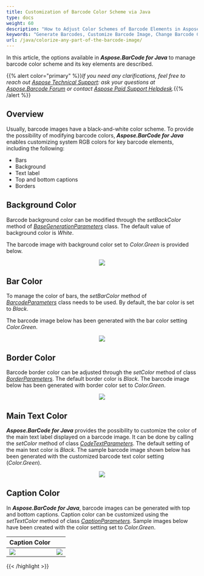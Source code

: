 ```yaml
---
title: Customization of Barcode Color Scheme via Java
type: docs
weight: 60
description: "How to Adjust Color Schemes of Barcode Elements in Aspose.BarCode for Java"
keywords: "Generate Barcodes, Customize Barcode Image, Change Barcode Color, Set Barcode Color, Generate Colored Barcodes, Barcode Color in Aspose.BarCode for Java, Work with Barcode Image in Aspose.BarCode for Java, Generate Barcodes in Aspose.BarCode"
url: /java/colorize-any-part-of-the-barcode-image/
---
```

In this article, the options available in ***Aspose.BarCode for Java*** to manage barcode color scheme and its key elements are described.

{{% alert color="primary" %}}*If you need any clarifications, feel free to reach out [Aspose Technical Support](/barcode/java/technical-support/): ask your questions at [Aspose.Barcode Forum](https://forum.aspose.com/c/barcode/13) or contact [Aspose Paid Support Helpdesk](https://helpdesk.aspose.com/).*{{% /alert %}}

## **Overview**
Usually, barcode images have a black-and-white color scheme. To provide the possibility of modifying barcode colors, ***Aspose.BarCode for Java*** enables customizing system RGB colors for key barcode elements, including the following:
- Bars
- Background
- Text label
- Top and bottom captions
- Borders

## **Background Color**
Barcode background color can be modified through the *setBackColor* method of [*BaseGenerationParameters*](https://reference.aspose.com/barcode/java/com.aspose.barcode.generation/BaseGenerationParameters) class. The default value of background color is *White*.  
  
The barcode image with background color set to *Color.Green* is provided below.
   
<p align="center"><image src="colorbackground.png"></p>

<!--The following code sample explains how to adjust the barcode background color.
    
{{< highlight csharp>}}
BarcodeGenerator gen = new BarcodeGenerator(EncodeTypes.Pdf417, "Åspóse.Barcóde©");
gen.Parameters.Barcode.Pdf417.Rows = 6;
gen.Parameters.Barcode.XDimension.Pixels = 3;
gen.Parameters.CaptionAbove.Visible = true;
gen.Parameters.CaptionAbove.Font.Size.Point = 20;
gen.Parameters.CaptionAbove.Text = "Caption Above";
gen.Parameters.CaptionBelow.Visible = true;
gen.Parameters.CaptionBelow.Font.Size.Point = 20;
gen.Parameters.CaptionBelow.Text = "Caption Below";
//set background color
gen.Parameters.BackColor = Color.Green;
gen.Save($"{path}ColorBackground.png", BarCodeImageFormat.Png);
{{< /highlight >}}--> 
  
## **Bar Color**
To manage the color of bars, the *setBarColor* method of [*BarcodeParameters*](https://reference.aspose.com/barcode/java/com.aspose.barcode.generation/BarcodeParameters) class needs to be used. By default, the bar color is set to *Black*.  
  
The barcode image below has been generated with the bar color setting *Color.Green*.
  
<p align="center"><image src="colorbarcode.png"></p>
  
<!--The code snippet provided below explains how to modify the bar color.  
  
{{< highlight csharp>}}
BarcodeGenerator gen = new BarcodeGenerator(EncodeTypes.Pdf417, "Åspóse.Barcóde©");
gen.Parameters.Barcode.Pdf417.Rows = 6;
gen.Parameters.Barcode.XDimension.Pixels = 3;
gen.Parameters.CaptionAbove.Visible = true;
gen.Parameters.CaptionAbove.Font.Size.Point = 20;
gen.Parameters.CaptionAbove.Text = "Caption Above";
gen.Parameters.CaptionBelow.Visible = true;
gen.Parameters.CaptionBelow.Font.Size.Point = 20;
gen.Parameters.CaptionBelow.Text = "Caption Below";
//set barcode color
gen.Parameters.Barcode.BarColor = Color.Green;
gen.Save($"{path}ColorBarcode.png", BarCodeImageFormat.Png);
{{< /highlight >}}--> 

## **Border Color**
Barcode border color can be adjusted through the *setColor* method of class [*BorderParameters*](https://reference.aspose.com/barcode/java/com.aspose.barcode.generation/BorderParameters). The default border color is *Black*. The barcode image below has been generated with border color set to *Color.Green*.
  
<p align="center"><image src="colorborder.png"></p>
  
<!--The following code snippet shows how to customize border color in a barcode image.  

{{< highlight csharp>}}
BarcodeGenerator gen = new BarcodeGenerator(EncodeTypes.Pdf417, "Åspóse.Barcóde©");
gen.Parameters.Barcode.Pdf417.Rows = 6;
gen.Parameters.Barcode.XDimension.Pixels = 3;
gen.Parameters.CaptionAbove.Visible = true;
gen.Parameters.CaptionAbove.Font.Size.Point = 20;
gen.Parameters.CaptionAbove.Text = "Caption Above";
gen.Parameters.CaptionBelow.Visible = true;
gen.Parameters.CaptionBelow.Font.Size.Point = 20;
gen.Parameters.CaptionBelow.Text = "Caption Below";
gen.Parameters.Border.Visible = true;
gen.Parameters.Border.Width.Pixels = 5;
//set color of border
gen.Parameters.Border.Color = Color.Green;
gen.Save($"{path}ColorBorder.png", BarCodeImageFormat.Png);
{{< /highlight >}}--> 

## **Main Text Color**
***Aspose.BarCode for Java*** provides the possibility to customize the color of the main text label displayed on a barcode image. It can be done by calling the *setColor* method of class [*CodeTextParameters*](https://reference.aspose.com/barcode/java/com.aspose.barcode.generation/CodetextParameters). The default setting of the main text color is *Black*. The sample barcode image shown below has been generated with the customized barcode text color setting (*Color.Green*).
  
<p align="center"><image src="colorcodetext.png"></p>
  
<!--The following code snippet demonstrates how to change barcode text color.
  
{{< highlight csharp>}}
BarcodeGenerator gen = new BarcodeGenerator(EncodeTypes.Pdf417, "Åspóse.Barcóde©");
gen.Parameters.Barcode.Pdf417.Rows = 6;
gen.Parameters.Barcode.XDimension.Pixels = 3;
gen.Parameters.CaptionAbove.Visible = true;
gen.Parameters.CaptionAbove.Font.Size.Point = 20;
gen.Parameters.CaptionAbove.Text = "Caption Above";
gen.Parameters.CaptionBelow.Visible = true;
gen.Parameters.CaptionBelow.Font.Size.Point = 20;
gen.Parameters.CaptionBelow.Text = "Caption Below";
//set codetext color
gen.Parameters.Barcode.CodeTextParameters.Color = Color.Green;
gen.Save($"{path}ColorCodetext.png", BarCodeImageFormat.Png);
{{< /highlight >}}-->

## **Caption Color**
In ***Aspose.BarCode for Java***, barcode images can be generated with top and bottom captions. Caption color can be customized using the *setTextColor* method of class [*CaptionParameters*](https://reference.aspose.com/barcode/java/com.aspose.barcode.generation/CaptionParameters). Sample images below have been created with the color setting set to *Color.Green*.
  
|Caption Color|   |
|:--| :-: |
|<image src="colorcaptionabove.png">|<image src="colorcaptionbelow.png">|
  
<!--The following code snippet demonstrates how to modify color for top and bottom captions.
  
{{< highlight csharp>}}
BarcodeGenerator gen = new BarcodeGenerator(EncodeTypes.Pdf417, "Åspóse.Barcóde©");
gen.Parameters.Barcode.Pdf417.Rows = 6;
gen.Parameters.Barcode.XDimension.Pixels = 3;
gen.Parameters.CaptionAbove.Visible = true;
gen.Parameters.CaptionAbove.Font.Size.Point = 20;
gen.Parameters.CaptionAbove.Text = "Caption Above";
gen.Parameters.CaptionBelow.Visible = true;
gen.Parameters.CaptionBelow.Font.Size.Point = 20;
gen.Parameters.CaptionBelow.Text = "Caption Below";
//set Top Caption color
gen.Parameters.CaptionAbove.TextColor = Color.Green;
gen.Save($"{path}ColorCaptionAbove.png", BarCodeImageFormat.Png);
//set Bottom Caption color
gen.Parameters.CaptionAbove.TextColor = Color.Black;
gen.Parameters.CaptionBelow.TextColor = Color.Green;
gen.Save($"{path}ColorCaptionBelow.png", BarCodeImageFormat.Png);-->
{{< /highlight >}} 